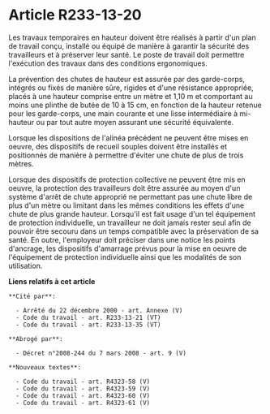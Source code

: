 # Article R233-13-20

Les travaux temporaires en hauteur doivent être réalisés à partir d'un plan de travail conçu, installé ou équipé de manière à
garantir la sécurité des travailleurs et à préserver leur santé. Le poste de travail doit permettre l'exécution des travaux
dans des conditions ergonomiques.

La prévention des chutes de hauteur est assurée par des garde-corps, intégrés ou fixés de manière sûre, rigides et d'une
résistance appropriée, placés à une hauteur comprise entre un mètre et 1,10 m et comportant au moins une plinthe de butée de
10 à 15 cm, en fonction de la hauteur retenue pour les garde-corps, une main courante et une lisse intermédiaire à mi-hauteur
ou par tout autre moyen assurant une sécurité équivalente.

Lorsque les dispositions de l'alinéa précédent ne peuvent être mises en oeuvre, des dispositifs de recueil souples doivent
être installés et positionnés de manière à permettre d'éviter une chute de plus de trois mètres.

Lorsque des dispositifs de protection collective ne peuvent être mis en oeuvre, la protection des travailleurs doit être
assurée au moyen d'un système d'arrêt de chute approprié ne permettant pas une chute libre de plus d'un mètre ou limitant
dans les mêmes conditions les effets d'une chute de plus grande hauteur. Lorsqu'il est fait usage d'un tel équipement de
protection individuelle, un travailleur ne doit jamais rester seul afin de pouvoir être secouru dans un temps compatible avec
la préservation de sa santé. En outre, l'employeur doit préciser dans une notice les points d'ancrage, les dispositifs
d'amarrage prévus pour la mise en oeuvre de l'équipement de protection individuelle ainsi que les modalités de son
utilisation.

**Liens relatifs à cet article**

	**Cité par**:

	  - Arrêté du 22 décembre 2000 - art. Annexe (V)
	  - Code du travail - art. R233-13-21 (VT)
	  - Code du travail - art. R233-13-35 (VT)

	**Abrogé par**:

	  - Décret n°2008-244 du 7 mars 2008 - art. 9 (V)

	**Nouveaux textes**:

	  - Code du travail - art. R4323-58 (V)
	  - Code du travail - art. R4323-59 (V)
	  - Code du travail - art. R4323-60 (V)
	  - Code du travail - art. R4323-61 (V)
